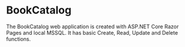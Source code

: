 # BookCatalog
The BookCatalog web application is created with ASP.NET Core Razor Pages and local MSSQL. It has basic Create, Read, Update and Delete functions.
